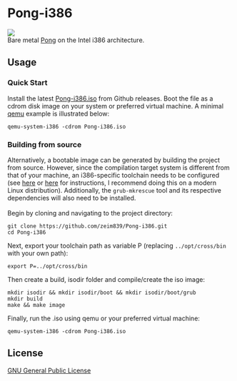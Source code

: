 # Pong-i386
![](https://i.imgur.com/VuXNthr.gif)
<br>Bare metal [Pong](https://en.wikipedia.org/wiki/Pong) on the Intel i386 architecture.

## Usage
### Quick Start
Install the latest [Pong-i386.iso](https://github.com/zeim839/Pong-i386/releases) from Github releases. Boot the file as a cdrom disk image on your system or preferred virtual machine. A minimal [qemu](https://www.qemu.org/download/) example is illustrated below:
```
qemu-system-i386 -cdrom Pong-i386.iso
```
### Building from source
Alternatively, a bootable image can be generated by building the project from source. However, since the compilation target system is different from that of your machine, an i386-specific toolchain needs to be configured (see [here](https://flint.cs.yale.edu/cs422/tools/index.html) or [here](https://wiki.osdev.org/GCC_Cross-Compiler) for instructions, I recommend doing this on a modern Linux distribution). Additionally, the `grub-mkrescue` tool and its respective dependencies will also need to be installed. 
<br><br>
Begin by cloning and navigating to the project directory:
```
git clone https://github.com/zeim839/Pong-i386.git
cd Pong-i386
```
Next, export your toolchain path as variable P (replacing `../opt/cross/bin` with your own path):
```
export P=../opt/cross/bin
```
Then create a build, isodir folder and compile/create the iso image:
```
mkdir isodir && mkdir isodir/boot && mkdir isodir/boot/grub
mkdir build
make && make image
```

Finally, run the .iso using qemu or your preferred virtual machine:
```
qemu-system-i386 -cdrom Pong-i386.iso
```

## License
[GNU General Public License](LICENSE.md)
